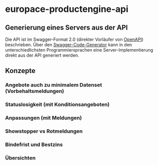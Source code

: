 # europace-productengine-api

## Generierung eines Servers aus der API

Die API ist im Swagger-Format 2.0 (direkter Vorläufer von [OpenAPI](https://www.openapis.org/)) beschrieben. Über den [Swagger-Code-Generator](https://github.com/swagger-api/swagger-codegen) kann in den unterschiedlichsten Programmiersprachen eine Server-Implementierung direkt aus der API generiert werden.

## Konzepte

### Angebote auch zu minimalem Datenset (Vorbehaltsmeldungen)

### Statuslosigkeit (mit Konditionsangeboten)

### Anpassungen (mit Meldungen)

### Showstopper vs Rotmeldungen

### Bindefrist und Bestzins

### Übersichten